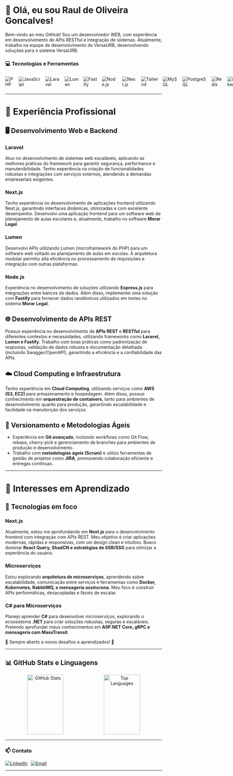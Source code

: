 # 👋 Olá, eu sou Raul de Oliveira Goncalves!

Bem-vindo ao meu GitHub! Sou um desenvolvedor WEB, com experiência em desenvolvimento de APIs RESTful e integração de sistemas. Atualmente, trabalho na equipe de desenvolvimento do  VersaURB, desenvolvendo soluções para o sistema VersaURB.

### 💻 Tecnologias e Ferramentas
<div style="display: flex; gap: 15px; align-items: center;">
  <!-- Languages -->
  <img src="https://img.shields.io/badge/PHP-777BB4?style=for-the-badge&logo=php&logoColor=white" alt="PHP">
  <img src="https://img.shields.io/badge/JavaScript-F7DF1E?style=for-the-badge&logo=javascript&logoColor=black" alt="JavaScript">

  <!-- Backend -->
  <img src="https://img.shields.io/badge/Laravel-FF2D20?style=for-the-badge&logo=laravel&logoColor=white" alt="Laravel">
  <img src="https://img.shields.io/badge/Lumen-FF2D20?style=for-the-badge&logo=laravel&logoColor=white" alt="Lumen">
  <img src="https://img.shields.io/badge/Fastify-000000?style=for-the-badge&logo=fastify&logoColor=white" alt="Fastify">
  <img src="https://img.shields.io/badge/Node.js-339933?style=for-the-badge&logo=node.js&logoColor=white" alt="Node.js">

  <!-- Frontend -->
  <img src="https://img.shields.io/badge/Next.js-000000?style=for-the-badge&logo=next.js&logoColor=white" alt="Next.js">
  <img src="https://img.shields.io/badge/Tailwind_CSS-38B2AC?style=for-the-badge&logo=tailwind-css&logoColor=white" alt="Tailwind">
  
  <!-- DB -->
  <img src="https://img.shields.io/badge/MySQL-4479A1?style=for-the-badge&logo=mysql&logoColor=white" alt="MySQL">
  <img src="https://img.shields.io/badge/PostgreSQL-336791?style=for-the-badge&logo=postgresql&logoColor=white" alt="PostgreSQL">
  <img src="https://img.shields.io/badge/Redis-DC382D?style=for-the-badge&logo=redis&logoColor=white" alt="Redis">

  <!-- Others -->
  <img src="https://img.shields.io/badge/Docker-2496ED?style=for-the-badge&logo=docker&logoColor=white" alt="Docker">
  <img src="https://img.shields.io/badge/Swagger-85EA2D?style=for-the-badge&logo=swagger&logoColor=black" alt="Swagger">
  <img src="https://img.shields.io/badge/Git-F05032?style=for-the-badge&logo=git&logoColor=white" alt="Git">
  <img src="https://img.shields.io/badge/AWS-232F3E?style=for-the-badge&logo=amazon-aws&logoColor=white" alt="AWS S3">
</div>

---

# 💼 Experiência Profissional

## 🖥️ Desenvolvimento Web e Backend

### Laravel
Atuo no desenvolvimento de sistemas web escaláveis, aplicando as melhores práticas do framework para garantir segurança, performance e manutenibilidade. Tenho experiência na criação de funcionalidades robustas e integrações com serviços externos, atendendo a demandas empresariais exigentes.

### Next.js
Tenho experiência no desenvolvimento de aplicações frontend utilizando Next.js, garantindo interfaces dinâmicas, otimizadas e com excelente desempenho. Desenvolvi uma aplicação frontend para um software web de planejamento de aulas escolares e, atualmente, trabalho no software **Morar Legal**.

### Lumen
Desenvolvi APIs utilizando Lumen (microframework do PHP) para um software web voltado ao planejamento de aulas em escolas. A arquitetura modular permitiu alta eficiência no processamento de requisições e integração com outras plataformas.

### Node.js
Experiência no desenvolvimento de soluções utilizando **Express.js** para integrações entre bancos de dados. Além disso, implementei uma solução com **Fastify** para fornecer dados randômicos utilizados em testes no sistema **Morar Legal**.

## 🌐 Desenvolvimento de APIs REST
Possuo experiência no desenvolvimento de **APIs REST** e **RESTful** para diferentes contextos e necessidades, utilizando frameworks como **Laravel, Lumen e Fastify**. Trabalho com boas práticas como padronização de respostas, validação de dados robusta e documentação detalhada (incluindo Swagger/OpenAPI), garantindo a eficiência e a confiabilidade das APIs.

## ☁️ Cloud Computing e Infraestrutura
Tenho experiência em **Cloud Computing**, utilizando serviços como **AWS (S3, EC2)** para armazenamento e hospedagem. Além disso, possuo conhecimento em **orquestração de containers**, tanto para ambientes de desenvolvimento quanto para produção, garantindo escalabilidade e facilidade na manutenção dos serviços.

## 🚀 Versionamento e Metodologias Ágeis
- Experiência em **Git avançado**, incluindo workflows como Git Flow, rebase, cherry-pick e gerenciamento de branches para ambientes de produção e desenvolvimento.
- Trabalho com **metodologias ágeis (Scrum)** e utilizo ferramentas de gestão de projetos como **JIRA**, promovendo colaboração eficiente e entregas contínuas.

---

# 🌱 Interesses em Aprendizado

## 🚀 Tecnologias em foco

### **Next.js**
Atualmente, estou me aprofundando em **Next.js** para o desenvolvimento frontend com integração com APIs REST. Meu objetivo é criar aplicações modernas, rápidas e responsivas, com um design clean e intuitivo. Busco dominar **React Query, ShadCN e estratégias de SSR/SSG** para otimizar a experiência do usuário.

### **Microserviços**
Estou explorando **arquitetura de microserviços**, aprendendo sobre escalabilidade, comunicação entre serviços e ferramentas como **Docker, Kubernetes, RabbitMQ, e mensageria assíncrona**. Meu foco é construir APIs performáticas, desacopladas e fáceis de escalar.

### **C# para Microserviços**
Planejo aprender **C#** para desenvolver microserviços, explorando o ecossistema **.NET** para criar soluções robustas, seguras e escaláveis. Pretendo aprofundar meus conhecimentos em **ASP.NET Core, gRPC e mensageria com MassTransit**.

📌 Sempre aberto a novos desafios e aprendizados! 🚀

---

## 📊 GitHub Stats e Linguagens

<div align="center">
  <img src="https://github-readme-stats.vercel.app/api?username=raulntjj&show_icons=true&theme=radical" alt="GitHub Stats" style="width: 48%; height: 12rem">
  <img src="https://github-readme-stats.vercel.app/api/top-langs/?username=raulntjj&layout=compact&theme=radical" alt="Top Languages" style="width: 48%; height: 12rem">
</div>

---

### 📫 Contato

<div style="display: flex; gap: 10px;">
  <a href="https://www.linkedin.com/in/raulntjj" target="_blank"><img src="https://img.shields.io/badge/LinkedIn-0077B5?style=for-the-badge&logo=linkedin&logoColor=white" alt="LinkedIn"></a>
  <a href="mailto:raulntjj@dominio.com"><img src="https://img.shields.io/badge/Email-D14836?style=for-the-badge&logo=gmail&logoColor=white" alt="Email"></a>
</div>

---
